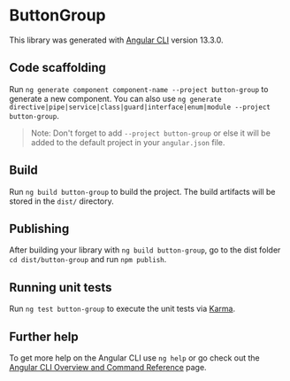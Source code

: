 # ButtonGroup

This library was generated with [Angular CLI](https://github.com/angular/angular-cli) version 13.3.0.

## Code scaffolding

Run `ng generate component component-name --project button-group` to generate a new component. You can also use `ng generate directive|pipe|service|class|guard|interface|enum|module --project button-group`.
> Note: Don't forget to add `--project button-group` or else it will be added to the default project in your `angular.json` file. 

## Build

Run `ng build button-group` to build the project. The build artifacts will be stored in the `dist/` directory.

## Publishing

After building your library with `ng build button-group`, go to the dist folder `cd dist/button-group` and run `npm publish`.

## Running unit tests

Run `ng test button-group` to execute the unit tests via [Karma](https://karma-runner.github.io).

## Further help

To get more help on the Angular CLI use `ng help` or go check out the [Angular CLI Overview and Command Reference](https://angular.io/cli) page.
